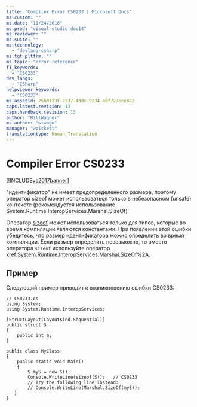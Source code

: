 ```yaml
---
title: "Compiler Error CS0233 | Microsoft Docs"
ms.custom: ""
ms.date: "11/24/2016"
ms.prod: "visual-studio-dev14"
ms.reviewer: ""
ms.suite: ""
ms.technology: 
  - "devlang-csharp"
ms.tgt_pltfrm: ""
ms.topic: "error-reference"
f1_keywords: 
  - "CS0233"
dev_langs: 
  - "CSharp"
helpviewer_keywords: 
  - "CS0233"
ms.assetid: 75b0123f-2237-43dc-9234-a0f727eee482
caps.latest.revision: 13
caps.handback.revision: 13
author: "BillWagner"
ms.author: "wiwagn"
manager: "wpickett"
translationtype: Human Translation
---
```

# Compiler Error CS0233
[!INCLUDE[vs2017banner](../../../csharp/includes/vs2017banner.md)]

"идентификатор" не имеет предопределенного размера, поэтому оператор sizeof может использоваться только в небезопасном \(unsafe\) контексте \(рекомендуется использование System.Runtime.InteropServices.Marshal.SizeOf\)  
  
 Оператор [sizeof](../../../csharp/language-reference/keywords/sizeof.md) может использоваться только для типов, которые во время компиляции являются константами.  При появлении этой ошибки убедитесь, что размер идентификатора можно определить во время компиляции.  Если размер определить невозможно, то вместо оператора `sizeof` используйте оператор <xref:System.Runtime.InteropServices.Marshal.SizeOf%2A>.  
  
## Пример  
 Следующий пример приводит к возникновению ошибки CS0233:  
  
```  
// CS0233.cs  
using System;  
using System.Runtime.InteropServices;  
  
[StructLayout(LayoutKind.Sequential)]  
public struct S  
{  
    public int a;  
}  
  
public class MyClass  
{  
    public static void Main()  
    {  
        S myS = new S();  
        Console.WriteLine(sizeof(S));   // CS0233  
        // Try the following line instead:  
        // Console.WriteLine(Marshal.SizeOf(myS));  
   }  
}  
```